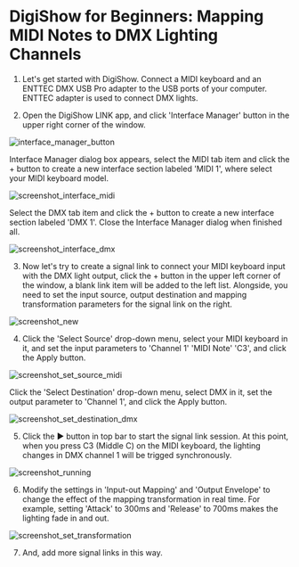 # DigiShow for Beginners: Mapping MIDI Notes to DMX Lighting Channels

1. Let's get started with DigiShow. Connect a MIDI keyboard and an ENTTEC DMX USB Pro adapter to the USB ports of your computer. ENTTEC adapter is used to connect DMX lights. 

2. Open the DigiShow LINK app, and click 'Interface Manager' button in the upper right corner of the window. 

![interface_manager_button](images/screenshot_interface_manager_button.png)

Interface Manager dialog box appears, select the MIDI tab item and click the + button to create a new interface section labeled 'MIDI 1', where select your MIDI keyboard model. 

![screenshot_interface_midi](images/screenshot_interface_midi.png)

Select the DMX tab item and click the + button to create a new interface section labeled 'DMX 1'. Close the Interface Manager dialog when finished all. 

![screenshot_interface_dmx](images/screenshot_interface_dmx.png)

3. Now let's try to create a signal link to connect your MIDI keyboard input with the DMX light output, click the + button in the upper left corner of the window, a blank link item will be added to the left list. Alongside, you need to set the input source, output destination and mapping transformation parameters for the signal link on the right. 

![screenshot_new](images/screenshot_new.png)

4. Click the 'Select Source' drop-down menu, select your MIDI keyboard in it, and set the input parameters to 'Channel 1' 'MIDI Note' 'C3', and click the Apply button. 

![screenshot_set_source_midi](images/screenshot_set_source_midi.png)

Click the 'Select Destination' drop-down menu, select DMX in it, set the output parameter to 'Channel 1', and click the Apply button. 

![screenshot_set_destination_dmx](images/screenshot_set_destination_dmx.png)

5. Click the ▶︎ button in top bar to start the signal link session. At this point, when you press C3 (Middle C) on the MIDI keyboard, the lighting changes in DMX channel 1 will be trigged synchronously. 

![screenshot_running](images/screenshot_running.png)

6. Modify the settings in 'Input-out Mapping' and 'Output Envelope' to change the effect of the mapping transformation in real time. For example, setting 'Attack' to 300ms and 'Release' to 700ms makes the lighting fade in and out. 

![screenshot_set_transformation](images/screenshot_set_transformation.png)

7. And, add more signal links in this way. 
